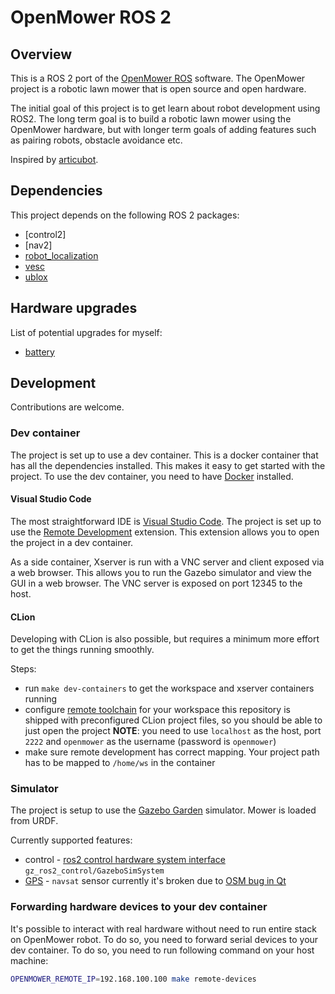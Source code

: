# OpenMower ROS 2

## Overview

This is a ROS 2 port of the [OpenMower ROS](https://github.com/ClemensElflein/open_mower_ros/) software. The OpenMower project is a robotic lawn mower that is open source and open hardware.

The initial goal of this project is to get learn about robot development using ROS2. The long term goal is to build a robotic lawn mower using the OpenMower hardware, but with longer term goals of adding features such as pairing robots, obstacle avoidance etc.

Inspired by [articubot](https://github.com/joshnewans/articubot_one).

## Dependencies

This project depends on the following ROS 2 packages:
- [control2]
- [nav2]
- [robot_localization](https://github.com/cra-ros-pkg/robot_localization)
- [vesc](https://github.com/f1tenth/vesc/)
- [ublox](https://index.ros.org/p/ublox/github-KumarRobotics-ublox/#iron)

## Hardware upgrades

List of potential upgrades for myself:

- [battery](https://amelectronics.pl/produkt/akumulator-pakiet-7s4p-28v-14000mah-14ah-bms-10a/)

## Development

Contributions are welcome.

### Dev container

The project is set up to use a dev container. This is a docker container that has all the dependencies installed. This makes it easy to get started with the project. To use the dev container, you need to have [Docker](https://www.docker.com/) installed.

#### Visual Studio Code

The most straightforward IDE is [Visual Studio Code](https://code.visualstudio.com/). The project is set up to use the [Remote Development](https://marketplace.visualstudio.com/items?itemName=ms-vscode-remote.vscode-remote-extensionpack) extension. This extension allows you to open the project in a dev container.

As a side container, Xserver is run with a VNC server and client exposed via a web browser. This allows you to run the Gazebo simulator and view the GUI in a web browser. The VNC server is exposed on port 12345 to the host.

#### CLion

Developing with CLion is also possible, but requires a minimum more effort to get the things running smoothly.

Steps:
- run `make dev-containers` to get the workspace and xserver containers running
- configure [remote toolchain](https://www.jetbrains.com/help/clion/remote-projects-support.html#remote-toolchain) for your workspace
  this repository is shipped with preconfigured CLion project files, so you should be able to just open the project
  __NOTE__: you need to use `localhost` as the host, port `2222` and `openmower` as the username (password is `openmower`)
- make sure remote development has correct mapping. Your project path has to be mapped to `/home/ws` in the container

### Simulator

The project is setup to use the [Gazebo Garden](http://gazebosim.org/) simulator. Mower is loaded from URDF.

Currently supported features:
- control - [ros2 control hardware system interface](src/openmower/description/gazebo_control.xacro) `gz_ros2_control/GazeboSimSystem`
- [GPS](src/openmower/description/gps.xacro) - `navsat` sensor
    currently it's broken due to [OSM bug in Qt](https://github.com/gazebosim/gz-gui/issues/482)

### Forwarding hardware devices to your dev container

It's possible to interact with real hardware without need to run entire stack on OpenMower robot. To do so, you need to forward serial devices to your dev container. To do so, you need to run following command on your host machine:

```bash
OPENMOWER_REMOTE_IP=192.168.100.100 make remote-devices
